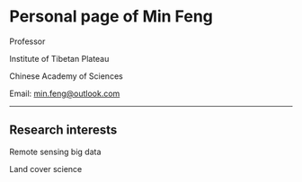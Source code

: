 # Personal page of Min Feng

Professor

Institute of Tibetan Plateau

Chinese Academy of Sciences

Email: min.feng@outlook.com

---

## Research interests

Remote sensing big data

Land cover science
